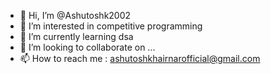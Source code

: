 - 👋 Hi, I’m @Ashutoshk2002
- 👀 I’m interested in competitive programming
- 🌱 I’m currently learning dsa
- 💞️ I’m looking to collaborate on ...
- 📫 How to reach me : ashutoshkhairnarofficial@gmail.com
<!---
Ashutoshk2002/Ashutoshk2002 is a ✨ special ✨ repository because its `README.md` (this file) appears on your GitHub profile.
You can click the Preview link to take a look at your changes.
--->
